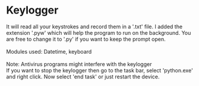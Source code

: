 # Keylogger
It will read all your keystrokes and record them in a '.txt' file.
I added the extension '.pyw' which will help the program to run on the background. You are free to change it to '.py' if you want to keep the prompt open.
<br><br/>
Modules used: Datetime, keyboard
<br><br/>
Note: Antivirus programs might interfere with the keylogger<br>If you want to stop the keylogger then go to the task bar, select 'python.exe' and right click. Now select 'end task' or just restart the device.
